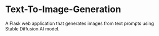 # Text-To-Image-Generation
A Flask web application that generates images from text prompts using Stable Diffusion AI model.
